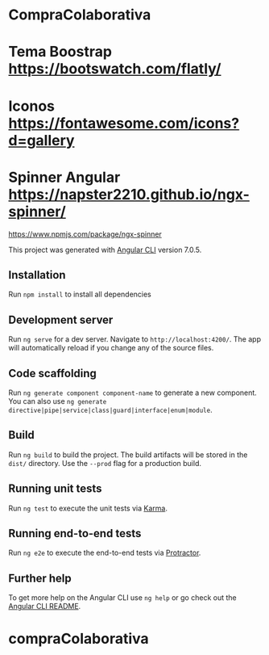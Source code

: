 # CompraColaborativa

# Tema Boostrap https://bootswatch.com/flatly/

# Iconos https://fontawesome.com/icons?d=gallery

# Spinner Angular https://napster2210.github.io/ngx-spinner/
https://www.npmjs.com/package/ngx-spinner

This project was generated with [Angular CLI](https://github.com/angular/angular-cli) version 7.0.5.

## Installation

Run `npm install` to install all dependencies

## Development server

Run `ng serve` for a dev server. Navigate to `http://localhost:4200/`. The app will automatically reload if you change any of the source files.

## Code scaffolding

Run `ng generate component component-name` to generate a new component. You can also use `ng generate directive|pipe|service|class|guard|interface|enum|module`.

## Build

Run `ng build` to build the project. The build artifacts will be stored in the `dist/` directory. Use the `--prod` flag for a production build.

## Running unit tests

Run `ng test` to execute the unit tests via [Karma](https://karma-runner.github.io).

## Running end-to-end tests

Run `ng e2e` to execute the end-to-end tests via [Protractor](http://www.protractortest.org/).

## Further help

To get more help on the Angular CLI use `ng help` or go check out the [Angular CLI README](https://github.com/angular/angular-cli/blob/master/README.md).
# compraColaborativa
